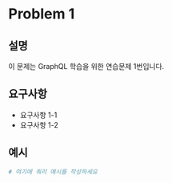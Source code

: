 # Problem 1

## 설명
이 문제는 GraphQL 학습을 위한 연습문제 1번입니다.

## 요구사항
- 요구사항 1-1
- 요구사항 1-2

## 예시
```graphql
# 여기에 쿼리 예시를 작성하세요
```
